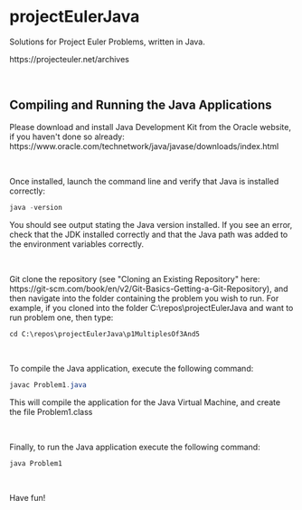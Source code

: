 <h1> projectEulerJava</h1>
<p>Solutions for Project Euler Problems, written in Java.</p>
<p>https://projecteuler.net/archives</p>
<br/>
<h2>Compiling and Running the Java Applications</h2>
<p>Please download and install Java Development Kit from the 
 Oracle website, if you haven't done so already: https://www.oracle.com/technetwork/java/javase/downloads/index.html</p>
<br/>
<p>Once installed, launch the command line and verify that Java is installed correctly:</p>

```java
java -version
```
<p>You should see output stating the Java version installed. If you see an error, check that the JDK installed correctly and that the Java path was added to the environment variables correctly.</p>
<br/>
<p>Git clone the repository (see "Cloning an Existing Repository" here: https://git-scm.com/book/en/v2/Git-Basics-Getting-a-Git-Repository), and then navigate into the folder containing the problem you wish to run. For example, if you cloned into the folder C:\repos\projectEulerJava and want to run problem one, then type:</p>

```
cd C:\repos\projectEulerJava\p1MultiplesOf3And5
```

<br/>
<p>To compile the Java application, execute the following command:</p>

```java
javac Problem1.java 
```
<p>This will compile the application for the Java Virtual Machine, and create the file Problem1.class</p>

<br/>
<p>Finally, to run the Java application execute the following command:</p>

```java
java Problem1
```
<br/>
<p>Have fun!</p>
